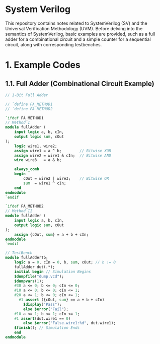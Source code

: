# System Verilog
This repository contains notes related to SystemVerilog (SV) and the Universal Verification Methodology (UVM). Before delving into the semantics of SystemVerilog, basic examples are provided, such as a full adder for a combinational circuit and a simple counter for a sequential circuit, along with corresponding testbenches.

# 1. Example Codes
## 1.1. Full Adder (Combinational Circuit Example)
```systemverilog
// 1-Bit Full Adder

// `define FA_METHOD1
// `define FA_METHOD2

`ifdef FA_METHOD1
// Method I
module fullAdder (
	input logic a, b, cIn,
	output logic sum, cOut
);
	logic wire1, wire2;
	assign wire1 = a ^ b;        // Bitwise XOR
	assign wire2 = wire1 & cIn;  // Bitwise AND
	wire wire3   = a & b;

	always_comb 
	begin
		cOut = wire2 | wire3;    // Bitwise OR
		sum  = wire1 ^ cIn;      
	end
endmodule
`endif

`ifdef FA_METHOD2
// Method II 
module fullAdder (
	input logic a, b, cIn,
	output logic sum, cOut
);
	assign {cOut, sum} = a + b + cIn;
endmodule
`endif

// TestBench
module fullAdderTb;
	logic a = 0, cIn = 0, b, sum, cOut; // b != 0
	fullAdder dut(.*);
	initial begin // Simulation Begins
	$dumpfile("dump.vcd"); 
	$dumpvars(1);
	#30 a <= 0; b <= 0; cIn <= 0;
	#10 a <= 0; b <= 0; cIn <= 1;
	#20 a <= 1; b <= 0; cIn <= 1;
      #1 assert ({cOut, sum} == a + b + cIn)
		$display("Pass");
		else $error("Fail");
	#10 a <= 1; b <= 1; cIn <= 1;
	#1 assert(dut.wire1 == 0)
		else $error("False.wire1:%d", dut.wire1);
	$finish(); // Simulation Ends
	end
endmodule
```
